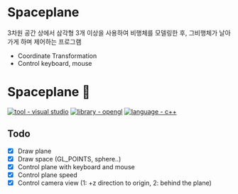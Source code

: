# Spaceplane
3차원 공간 상에서 삼각형 3개 이상을 사용하여 비행체를 모델링한 후, 그비행체가 날아가게 하며 제어하는 프로그램
- Coordinate Transformation
- Control keyboard, mouse

# Spaceplane 🚀
<a href="https://"><img src="https://img.shields.io/badge/tool-visual studio-2ea44f" alt="tool - visual studio"></a>
<a href="https://"><img src="https://img.shields.io/badge/library-opengl-eeee4f" alt="library - opengl"></a>
<a href="https://"><img src="https://img.shields.io/static/v1?label=language&message=c++" alt="language - c++"></a>

## Todo
- [x] Draw plane
- [x] Draw space (GL_POINTS, sphere..)
- [x] Control plane with keyboard and mouse
- [x] Control plane speed
- [x] Control camera view (1: +z direction to origin, 2: behind the plane)
